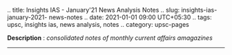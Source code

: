 .. title: Insights IAS - January'21 News Analysis Notes
.. slug: insights-ias-january-2021- news-notes
.. date: 2021-01-01 09:00 UTC+05:30
.. tags: upsc, insights ias, news analysis, notes
.. category: upsc-pages

**Description** : *consolidated notes of monthly current affairs amagazines*

***
<!-- TEASER_END -->